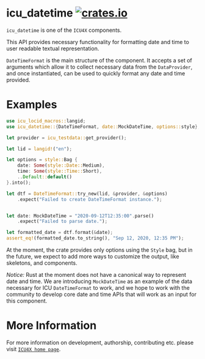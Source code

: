# icu_datetime [![crates.io](http://meritbadge.herokuapp.com/icu_datetime)](https://crates.io/crates/icu_datetime)

`icu_datetime` is one of the `ICU4X` components.

This API provides necessary functionality for formatting date and time to user readable textual representation.

`DateTimeFormat` is the main structure of the component. It accepts a set of arguments which
allow it to collect necessary data from the `DataProvider`, and once instantiated, can be
used to quickly format any date and time provided.

# Examples

```rust
use icu_locid_macros::langid;
use icu_datetime::{DateTimeFormat, date::MockDateTime, options::style};

let provider = icu_testdata::get_provider();

let lid = langid!("en");

let options = style::Bag {
    date: Some(style::Date::Medium),
    time: Some(style::Time::Short),
    ..Default::default()
}.into();

let dtf = DateTimeFormat::try_new(lid, &provider, &options)
    .expect("Failed to create DateTimeFormat instance.");


let date: MockDateTime = "2020-09-12T12:35:00".parse()
    .expect("Failed to parse date.");

let formatted_date = dtf.format(&date);
assert_eq!(formatted_date.to_string(), "Sep 12, 2020, 12:35 PM");
```

At the moment, the crate provides only options using the `Style` bag, but in the future,
we expect to add more ways to customize the output, like skeletons, and components.

*Notice:* Rust at the moment does not have a canonical way to represent date and time. We are introducing
`MockDateTime` as an example of the data necessary for ICU `DateTimeFormat` to work, and
we hope to work with the community to develop core date and time APIs that will work as an input for this component.

# More Information

For more information on development, authorship, contributing etc. please visit [`ICU4X home page`](https://github.com/unicode-org/icu4x).
